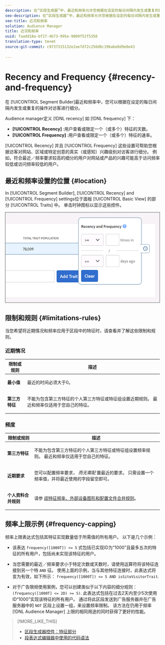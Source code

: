 ```yaml
---
description: 在“区段生成器”中，最近和频率允许您根据在设定的每日间隔内发生或重复的操作对访客进行区段划分。
seo-description: 在“区段生成器”中，最近和频率允许您根据在设定的每日间隔内发生或重复的操作对访客进行区段划分。
seo-title: 近况和频率
solution: Audience Manager
title: 近况和频率
uuid: faadd18a-bf27-4b73-995e-9809f52f5350
translation-type: tm+mt
source-git-commit: c9737315132e2ae7d72c250d8c196abe8d9e0e43

---
```



# Recency and Frequency {#recency-and-frequency}

在 [!UICONTROL Segment Builder]最近和频率中，您可以根据在设定的每日间隔内发生或重复的操作对访客进行细分。

Audience manager定义 [!DNL recency] 如 [!DNL frequency] 下：

* **[!UICONTROL Recency]** :用户查看或限定一个（或多个）特征的天数。
* **[!UICONTROL Frequency]** :用户查看或限定一个（或多个）特征的速率。

[!UICONTROL Recency] 并且 [!UICONTROL Frequency] 这些设置可帮助您根据访客对网站、区域或特定创意的真实（或感知）兴趣级别对访客进行细分。 例如，符合最近／频率要求较高的细分的用户对网站或产品的兴趣可能高于访问频率较低或访问频率较低的用户。

## 最近和频率设置的位置 {#location}

In [!UICONTROL Segment Builder], [!UICONTROL Recency] and [!UICONTROL Frequency] settings位于面板 [!UICONTROL Basic View] 的部分 [!UICONTROL Traits] 中。 单击时钟图标以显示这些控件。

![](assets/recency_frequency.png)

## 限制和规则 {#limitations-rules}

当您希望将近期情况和频率应用于区段中的特征时，请查看并了解这些限制和规则。

### 近期情况

<table id="table_026064124C694D75B7A960457D50170B"> 
 <thead> 
  <tr> 
   <th colname="col1" class="entry"> 限制或规则 </th> 
   <th colname="col2" class="entry"> 描述 </th> 
  </tr> 
 </thead>
 <tbody> 
  <tr> 
   <td colname="col1"> <p> <b>最小值</b> </p> </td> 
   <td colname="col2"> <p>最近的时间必须大于0。 </p> </td> 
  </tr> 
  <tr> 
   <td colname="col1"> <p> <b>第三方特征</b> </p> </td> 
   <td colname="col2"> <p>不能为包含第三方特征的个人第三方特征或特征组设置近期规则。 最近和频率仅适用于您自己的特征。 </p> </td> 
  </tr> 
 </tbody> 
</table>

### 频度

<table id="table_EBD621D26C8B4D03933E8C0753C892A7"> 
 <thead> 
  <tr> 
   <th colname="col1" class="entry"> 限制或规则 </th> 
   <th colname="col2" class="entry"> 描述 </th> 
  </tr> 
 </thead>
 <tbody> 
  <tr> 
   <td colname="col1"> <p> <b>第三方特征</b> </p> </td> 
   <td colname="col2"> <p>不能为包含第三方特征的个人第三方特征或特征组设置频率规则。 最近和频率仅适用于您自己的特征。 </p> </td> 
  </tr> 
  <tr> 
   <td colname="col1"> <p> <b>近期要求</b> </p> </td> 
   <td colname="col2"> <p>您可以配置频率要求， <i>而无需配</i> 置最近的要求。 只需设置一个频率值，并将最近使用的字段留空即可。 </p> </td> 
  </tr> 
  <tr> 
   <td colname="col1"> <p><b>个人资料合并规则</b> </p> </td> 
   <td colname="col2"> <p>请参 <a href="../../faq/faq-profile-merge.md#trait-freq-device-rules"> 阅特征频率、外部设备图形和配置文件合并规则</a>。 </p> </td> 
  </tr> 
 </tbody> 
</table>

## 频率上限示例 {#frequency-capping}

频率上限表达式包括其特征实现数量低于所需值的所有用户。 以下是几个示例：

* 该表达 `frequency([1000T]) <= 5` 式包括已实现ID为“1000”且最多五次的特征的所有用户，包括尚未实现该特征的用户。
* 当您需要的最近／频率要求小于特定次数或天数时，请使用运算符将该特征连接到另一个特 `AND` 征。 使用上面的示例，当与其他特征连接时，此表达式将变为有效，如下所示： `frequency([1000T]) <= 5 AND isSiteVisitorTrait`.

* 对于广告限频使用案例，您可以创建类似于以下内容的细分规则： `(frequency([1000T] <= 2D) >= 5)`. 此表达式包括在过去2天内至少5次使用ID“1000”实现该特征的所有用户。 通过将此区段发送到广告服务器并在广告服务器中的 `NOT` 区段上设置一组，来设置频率限制。 该方法在仍用于频率 [!DNL Audience Manager] 上限的相同用途的同时获得了更好的性能。

>[!MORE_LIKE_THIS]
>
>* [区段生成器控件：特征部分](../../features/segments/segment-builder.md#segment-builder-controls-traits)
>* [段表达式编辑器中使用的代码语法](../../features/segments/segment-code-syntax.md)


